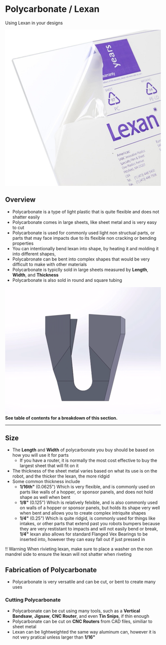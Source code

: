 <!-- This page was contributed by:  **-->
# Polycarbonate / Lexan

Using Lexan in your designs

<!-- Add a page image to make it pretty! -->
![](../assets/images/Lexan/LexanSheet.png)

## Overview

- Polycarbonate is a type of light plastic that is quite flexible and does not shatter easily 
- Polycarbonate comes in large sheets, like sheet metal and is very easy to cut 
- Polycarbonate is used for commonly used light non structual parts, or parts that may face impacts due to its flexible non cracking or bending properties 
- You can intentionally bend lexan into shape, by heating it and molding it into different shapes, 
- Polycabronate can be bent into complex shapes that would be very difficult to make with other materials
- Polycarbonate is typiclly sold in large sheets measured by **Length**, **Width**, and **Thickness**
- Polycarbonate is also sold in round and square tubing

![](../assets/images/Lexan/GearCollectorLexan.png)
**See table of contents for a breakdown of this section.**

***

## Size

- The **Length** and **Width** of polycarbonate you buy should be based on how you will use it for parts
    - If you have a router, it is normally the most cost effective to buy the largest sheet that will fit on it
- The thickness of the sheet metal varies based on what its use is on the robot, and the thicker the lexan, the more ridgid
- Some common thickness include 
    - **1/16th"** (0.0625") Which is very flexible, and is commonly used on parts like walls of a hopper, or sponsor panels, and does not hold shape as well when bent 
    - **1/8"** (0.125") Which is relatively felxible, and is also commonly used on walls of a hopper or sponsor panels, but holds its shape very well when bent and allows you to create complex intriquite shapes
    - **1/4"** (0.25") Which is quite ridgid, is commonly used for things like intakes, or other parts that extend past you robots bumpers because they are very restistant to impacts and will not easily bend or break, **1/4"** lexan also allows for standard Flanged Vex Bearings to be inserted into, however they can easy fall out if just pressed in

!! Warning
    When rivieting lexan, make sure to place a washer on the non mandrel side to ensure the lexan will not shatter when riveting

## Fabrication of Polycarbonate

- Polycarbonate is very versatile and can be cut, or bent to create many uses

### Cutting Polycarbonate

- Polycarbonate can be cut using many tools, such as a **Vertical Bandsaw**, **Jigsaw**, **CNC Router**, and even **Tin Snips**, if thin enough
- Polycarbonate can be cut on **CNC Routers** from CAD files, similiar to sheet metal
- Lexan can be lightweighted the same way aluminum can, however it is not very pratical unless larger than **1/16"**
  